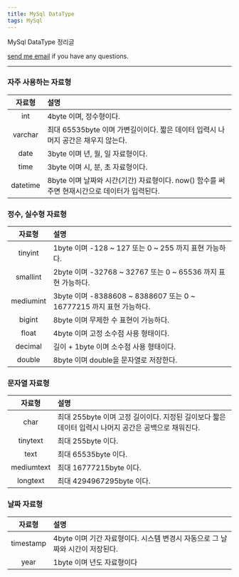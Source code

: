 ```yaml
---
title: MySql DataType
tags: MySql
---
```


MySql DataType 정리글   

[send me email](mailto:jewel7492@gmail.com) if you have any questions.

<!--more-->

---

### 자주 사용하는 자료형 

|자료형|설명|
|:------:|:---|
|int|4byte 이며, 정수형이다.|
|varchar|최대 65535byte 이며 가변길이이다. 짧은 데이터 입력시 나머지 공간은 채우지 않는다.|
|date|3byte 이며 년, 월, 일 자료형이다.|
|time|3byte 이며 시, 분, 초 자료형이다.|
|datetime|8byte 이며 날짜와 시간(기간) 자료형이다. now() 함수를 써주면 현재시간으로 데이터가 입력된다.|


### 정수, 실수형 자료형

|자료형|설명|
|:------:|:---|
|tinyint|1byte 이며 -128 ~ 127 또는 0 ~ 255 까지 표현 가능하다.|
|smallint|2byte 이며 -32768 ~ 32767 또는 0 ~ 65536 까지 표현 가능하다.|
|mediumint|3byte 이며 -8388608 ~ 8388607 또는 0 ~ 16777215 까지 표현 가능하다.|
|bigint|8byte 이며 무제한 수 표현이 가능하다.|
|float|4byte 이며 고정 소수점 사용 형태이다.|
|decimal|길이 + 1byte 이며 소수점 사용 형태이다.|
|double|8byte 이며 double을 문자열로 저장한다.|


### 문자열 자료형

|자료형|설명|
|:------:|:---|
|char|최대 255byte 이며 고정 길이이다. 지정된 길이보다 짧은 데이터 입력시 나머지 공간은 공백으로 채워진다.|
|tinytext|최대 255byte 이다.|
|text|최대 65535byte 이다.|
|mediumtext|최대 16777215byte 이다.|
|longtext|최대 4294967295byte 이다.|


### 날짜 자료형

|자료형|설명|
|:------:|:---|
|timestamp|4byte 이며 기간 자료형이다. 시스템 변경시 자동으로 그 날짜와 시간이 저장된다.|
|year|1byte 이며 년도 자료형이다|